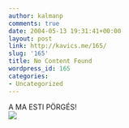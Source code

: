 ```yaml
---
author: kalmanp
comments: true
date: 2004-05-13 19:31:41+00:00
layout: post
link: http://kavics.me/165/
slug: '165'
title: No Content Found
wordpress_id: 165
categories:
- Uncategorized
---
```


A MA ESTI PÖRGÉS!  
![](http://kavics.freeblog.hu/Files/illuzio4.jpg)
